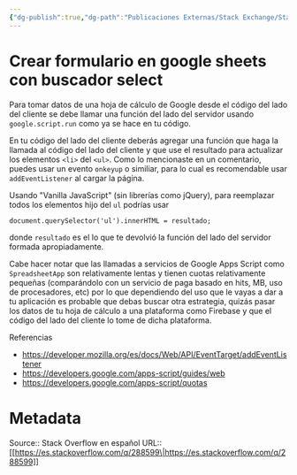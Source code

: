 ```yaml
---
{"dg-publish":true,"dg-path":"Publicaciones Externas/Stack Exchange/Stack Overflow en español/es.stackoverflow.com-288599.md","permalink":"/publicaciones-externas/stack-exchange/stack-overflow-en-espanol/es-stackoverflow-com-288599/","title":"Crear formulario en google sheets con buscador select","hide":true,"noteIcon":"\"0\"","created":"2024-04-03T12:49:10.679-06:00","updated":"2024-04-05T16:43:55.886-06:00"}
---
```


# Crear formulario en google sheets con buscador select

Para tomar datos de una hoja de cálculo de Google desde el código del lado del cliente se debe llamar una función del lado del servidor usando `google.script.run` como ya se hace en tu código.

En tu código del lado del cliente deberás agregar una función que haga la llamada al código del lado del cliente y que use el resultado para actualizar los elementos `<li>` del `<ul>`. Como lo mencionaste en un comentario, puedes usar un evento `onkeyup` o similiar, para lo cual es recomendable usar `addEventListener` al cargar la página.

Usando "Vanilla JavaScript" (sin librerías como jQuery), para reemplazar todos los elementos hijo del `ul` podrías usar 

    document.querySelector('ul').innerHTML = resultado;

donde `resultado` es el lo que te devolvió la función del lado del servidor formada apropiadamente.

Cabe hacer notar que las llamadas a servicios de Google Apps Script como `SpreadsheetApp` son relativamente lentas y tienen cuotas relativamente pequeñas (comparándolo con un servicio de paga basado en hits, MB, uso de procesadores, etc) por lo que dependiendo del uso que le vayas a dar a tu aplicación es probable que debas buscar otra estrategia, quizás pasar los datos de tu hoja de cálculo a una plataforma como Firebase y que el código del lado del cliente lo tome de dicha plataforma.

Referencias

- https://developer.mozilla.org/es/docs/Web/API/EventTarget/addEventListener
- https://developers.google.com/apps-script/guides/web
- https://developers.google.com/apps-script/quotas

# Metadata
Source:: Stack Overflow en español
URL:: [[https://es.stackoverflow.com/q/288599\|https://es.stackoverflow.com/q/288599]]


